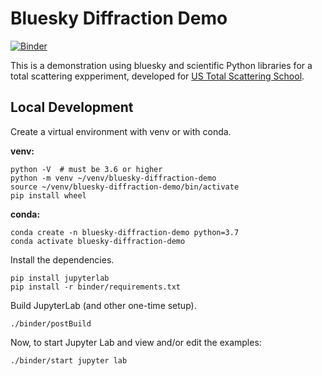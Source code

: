 # Bluesky Diffraction Demo

[![Binder](https://mybinder.org/badge_logo.svg)](https://mybinder.org/v2/gh/bluesky/bluesky-diffraction-demo/master?urlpath=lab)

This is a demonstration using bluesky and scientific Python libraries for
a total scattering expperiment, developed for
[US Total Scattering School](https://conference.sns.gov/event/184/).

## Local Development

Create a virtual environment with venv or with conda.

**venv:**

```
python -V  # must be 3.6 or higher
python -m venv ~/venv/bluesky-diffraction-demo
source ~/venv/bluesky-diffraction-demo/bin/activate
pip install wheel
```

**conda:**

```
conda create -n bluesky-diffraction-demo python=3.7
conda activate bluesky-diffraction-demo
```

Install the dependencies.

```
pip install jupyterlab
pip install -r binder/requirements.txt
```

Build JupyterLab (and other one-time setup).

```
./binder/postBuild
```

Now, to start Jupyter Lab and view and/or edit the examples:

```
./binder/start jupyter lab
```
